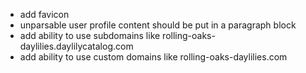 - add favicon
- unparsable user profile content should be put in a paragraph block
- add ability to use subdomains like rolling-oaks-daylilies.daylilycatalog.com
- add ability to use custom domains like rolling-oaks-daylilies.com
